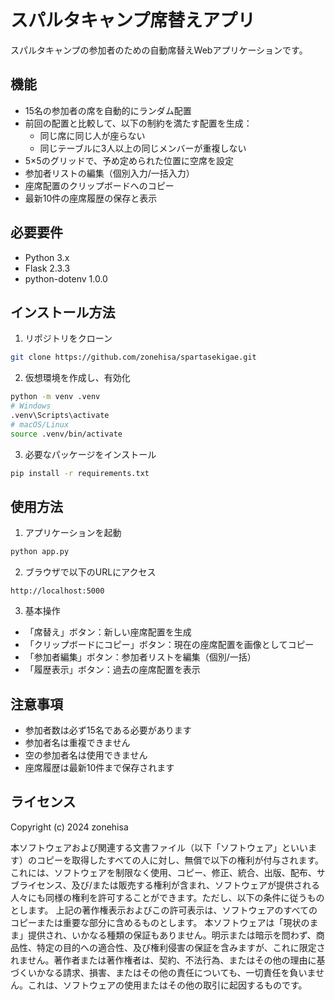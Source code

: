 # スパルタキャンプ席替えアプリ

スパルタキャンプの参加者のための自動席替えWebアプリケーションです。

## 機能

- 15名の参加者の席を自動的にランダム配置
- 前回の配置と比較して、以下の制約を満たす配置を生成：
  - 同じ席に同じ人が座らない
  - 同じテーブルに3人以上の同じメンバーが重複しない
- 5×5のグリッドで、予め定められた位置に空席を設定
- 参加者リストの編集（個別入力/一括入力）
- 座席配置のクリップボードへのコピー
- 最新10件の座席履歴の保存と表示

## 必要要件

- Python 3.x
- Flask 2.3.3
- python-dotenv 1.0.0

## インストール方法

1. リポジトリをクローン
```bash
git clone https://github.com/zonehisa/spartasekigae.git
```

2. 仮想環境を作成し、有効化
```bash
python -m venv .venv
# Windows
.venv\Scripts\activate
# macOS/Linux
source .venv/bin/activate
```

3. 必要なパッケージをインストール
```bash
pip install -r requirements.txt
```

## 使用方法

1. アプリケーションを起動
```bash
python app.py
```

2. ブラウザで以下のURLにアクセス
```
http://localhost:5000
```

3. 基本操作
- 「席替え」ボタン：新しい座席配置を生成
- 「クリップボードにコピー」ボタン：現在の座席配置を画像としてコピー
- 「参加者編集」ボタン：参加者リストを編集（個別/一括）
- 「履歴表示」ボタン：過去の座席配置を表示

## 注意事項

- 参加者数は必ず15名である必要があります
- 参加者名は重複できません
- 空の参加者名は使用できません
- 座席履歴は最新10件まで保存されます

## ライセンス

Copyright (c) 2024 zonehisa

本ソフトウェアおよび関連する文書ファイル（以下「ソフトウェア」といいます）のコピーを取得したすべての人に対し、無償で以下の権利が付与されます。これには、ソフトウェアを制限なく使用、コピー、修正、統合、出版、配布、サブライセンス、及び/または販売する権利が含まれ、ソフトウェアが提供される人々にも同様の権利を許可することができます。ただし、以下の条件に従うものとします。
上記の著作権表示およびこの許可表示は、ソフトウェアのすべてのコピーまたは重要な部分に含めるものとします。
本ソフトウェアは「現状のまま」提供され、いかなる種類の保証もありません。明示または暗示を問わず、商品性、特定の目的への適合性、及び権利侵害の保証を含みますが、これに限定されません。著作者または著作権者は、契約、不法行為、またはその他の理由に基づくいかなる請求、損害、またはその他の責任についても、一切責任を負いません。これは、ソフトウェアの使用またはその他の取引に起因するものです。
